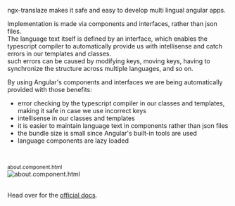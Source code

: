 ngx-translaze makes it safe and easy to develop multi lingual angular apps.<br/>

Implementation is made via components and interfaces, rather than json files.<br/>
The language text itself is defined by an interface, which enables the typescript compiler to automatically
provide us with intellisense and catch errors in our templates and classes.<br/>
such errors can be caused by modifying keys, moving keys, having to synchronize the
structure across multiple languages, and so on.<br/>

By using Angular's components and interfaces we are being automatically provided with those benefits:
* error checking by the typescript compiler in our classes and templates, making it safe in case we use incorrect keys
* intellisense in our classes and templates
* it is easier to maintain language text in components rather than json files
* the bundle size is small since Angular's built-in tools are used
* language components are lazy loaded
<br/>

<sub>about.component.html</sub><br/>
![about.component.html](https://zohar1000.github.io/ngx-translaze/assets/images/intellisense-animated.gif)
<br/><br/>


Head over for the [official docs](https://zohar1000.github.io/ngx-translaze).
